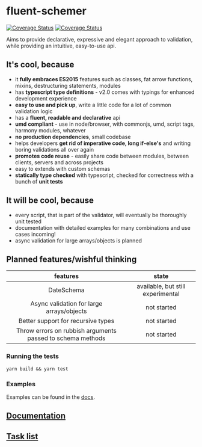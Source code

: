 # fluent-schemer

<a href='https://travis-ci.org/KonstantinSimeonov/fluent-schemer'><img src='https://travis-ci.org/KonstantinSimeonov/fluent-schemer.svg?branch=master' alt='Coverage Status' /></a> <a href='https://coveralls.io/github/KonstantinSimeonov/fluent-schemer'><img src='https://coveralls.io/repos/github/KonstantinSimeonov/fluent-schemer/badge.svg' alt='Coverage Status' /></a>

Aims to provide declarative, expressive and elegant approach to validation, while providing an intuitive, easy-to-use api.

## It's cool, because
- it **fully embraces ES2015** features such as classes, fat arrow functions, mixins, destructuring statements, modules
- has **typescript type definitions** - v2.0 comes with typings for enhanced development experience
- **easy to use and pick up**, write a little code for a lot of common validation logic
- has a **fluent, readable and declarative** api
- **umd compliant** - use in node/browser, with commonjs, umd, script tags, harmony modules, whatever
- **no production dependencies**, small codebase
- helps developers **get rid of imperative code, long if-else's** and writing boring validations all over again
- **promotes code reuse** - easily share code between modules, between clients, servers and across projects
- easy to extends with custom schemas
- **statically type checked** with typescript, checked for correctness with a bunch of **unit tests**

## It will be cool, because
- every script, that is part of the validator, will eventually be thoroughly unit tested
- documentation with detailed examples for many combinations and use cases incoming!
- async validation for large arrays/objects is planned

## Planned features/wishful thinking

| features                                                   | state                                    |
|:----------------------------------------------------------:|:----------------------------------------:|
| DateSchema                                                 | available, but still experimental        |
| Async validation for large arrays/objects                  | not started                              |
| Better support for recursive types                         | not started                              |
| Throw errors on rubbish arguments passed to schema methods | not started                              |

### Running the tests

```
yarn build && yarn test
```

### Examples

Examples can be found in the [docs](./docs).

## [Documentation](./docs/QUICKSTART.md)
## [Task list](./TODOS.md)
